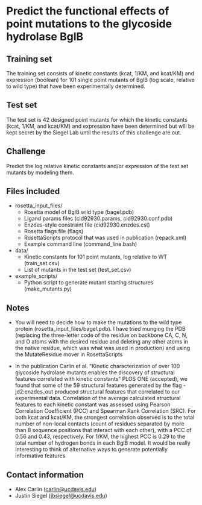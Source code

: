 # Predict the functional effects of point mutations to the glycoside hydrolase BglB

## Training set

The training set consists of kinetic constants (kcat, 1/KM, and kcat/KM) and expression (boolean) for 101 single point mutants of BglB (log scale, relative to wild type) that have been experimentally determined. 

## Test set

The test set is 42 designed point mutants for which the kinetic constants (kcat, 1/KM, and kcat/KM) and expression have been determined but will be kept secret by the Siegel Lab until the results of this challenge are out.

## Challenge

Predict the log relative kinetic constants and/or expression of the test set mutants by modeling them. 

## Files included

* rosetta_input_files/
   * Rosetta model of BglB wild type (bagel.pdb)
   * Ligand params files (cid92930.params, cid92930.conf.pdb)
   * Enzdes-style constraint file (cid92930.enzdes.cst)
   * Rosetta flags file (flags)
   * RosettaScripts protocol that was used in publication (repack.xml)
   * Example command line (command_line.bash) 
* data/
   * Kinetic constants for 101 point mutants, log relative to WT (train_set.csv)
   * List of mutants in the test set (test_set.csv)
* example_scripts/
   * Python script to generate mutant starting structures (make_mutants.py) 

## Notes

* You will need to decide how to make the mutations to the wild type protein (rosetta_input_files/bagel.pdb). I have tried munging the PDB (replacing the three-letter code of the residue on backbone CA, C, N, and O atoms with the desired residue and deleting any other atoms in the native residue, which was what was used in production) and using the MutateResidue mover in RosettaScripts

* In the publication Carlin et al. “Kinetic characterization of over 100 glycoside hydrolase mutants enables the discovery of structural features correlated with kinetic constants” PLOS ONE (accepted), we found that some of the 59 structural features generated by the flag -jd2:enzdes_out produced structural features that correlated to our experimental data. Correlation of the average calculated structural features to each kinetic constant was assessed using Pearson Correlation Coefficient (PCC) and Spearman Rank Correlation (SRC). For both kcat and kcat/KM, the strongest correlation observed is to the total number of non-local contacts (count of residues separated by more than 8 sequence positions that interact with each other), with a PCC of 0.56 and 0.43, respectively. For 1/KM, the highest PCC is 0.29 to the total number of hydrogen bonds in each BglB model. It would be really interesting to think of alternative ways to generate potentially informative features 

## Contact information

* Alex Carlin (carlin@ucdavis.edu)
* Justin Siegel (jbsiegel@ucdavis.edu)
